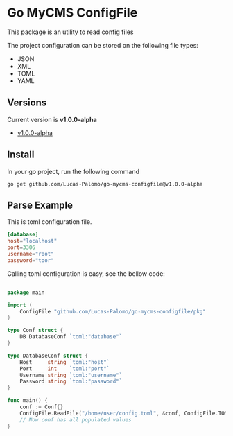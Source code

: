 # Go MyCMS ConfigFile

This package is an utility to read config files

The project configuration can be stored on the following file types:
- JSON
- XML
- TOML
- YAML

## Versions

Current version is **v1.0.0-alpha**

- [v1.0.0-alpha](https://github.com/Lucas-Palomo/go-mycms-configfile/releases/tag/v1.0.0-alpha)


## Install

In your go project, run the following command

```shell
go get github.com/Lucas-Palomo/go-mycms-configfile@v1.0.0-alpha
```

## Parse Example

This is toml configuration file.
```toml
[database]
host="localhost"
port=3306
username="root"
password="toor"
```

Calling toml configuration is easy, see the bellow code:

```go

package main

import (
	ConfigFile "github.com/Lucas-Palomo/go-mycms-configfile/pkg"
)

type Conf struct {
	DB DatabaseConf `toml:"database"`
}

type DatabaseConf struct {
	Host     string `toml:"host"`
	Port     int    `toml:"port"`
	Username string `toml:"username"`
	Password string `toml:"password"`
}

func main() {
	conf := Conf{}
	ConfigFile.ReadFile("/home/user/config.toml", &conf, ConfigFile.TOML)
	// Now conf has all populated values
}

```